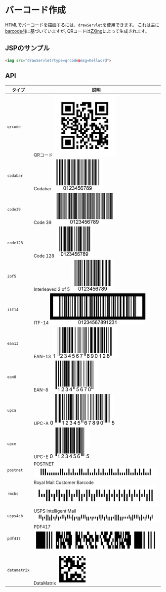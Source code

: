 # バーコード作成

HTMLでバーコードを描画するには、`drawServlet`を使用できます。 これは主に[barcode4j](http://barcode4j.sourceforge.net/)に基づいていますが, QRコードは[ZXing](https://github.com/zxing/zxing)によって生成されます。

## JSPのサンプル

```html
<img src="drawServlet?type=qrcode&msg=hellword">
```

## API

| タイプ | 説明 |
|---|---|
| `qrcode` | QRコード ![QR Code](../img/barcodes/qrcode.png) |
| `codabar` | Codabar ![Codabar](../img/barcodes/codabar.png) |
| `code39` | Code 39 ![Code 39](../img/barcodes/code39.png) |
| `code128` | Code 128 ![Code 128](../img/barcodes/code128.png) |
| `2of5` | Interleaved 2 of 5 ![Interleaved 2 of 5](../img/barcodes/2of5.png) |
| `itf14` | ITF-14 ![ITF-14](../img/barcodes/itf14.png) |
| `ean13` | EAN-13 ![EAN-13](../img/barcodes/ean13.png) |
| `ean8` | EAN-8 ![EAN-8](../img/barcodes/ean8.png) |
| `upca` | UPC-A ![UPC-A](../img/barcodes/upca.png) |
| `upce` | UPC-E ![UPC-E](../img/barcodes/upce.png) |
| `postnet` | POSTNET ![POSTNET](../img/barcodes/postnet.png) |
| `rmcbc` | Royal Mail Customer Barcode ![Royal Mail Customer Barcode](../img/barcodes/rmcbc.png) |
| `usps4cb` | USPS Intelligent Mail ![USPS Intelligent Mail](../img/barcodes/usps4cb.png) |
| `pdf417` | PDF417 ![PDF417](../img/barcodes/pdf417.png) |
| `datamatrix` | DataMatrix ![DataMatrix](../img/barcodes/datamatrix.png) |